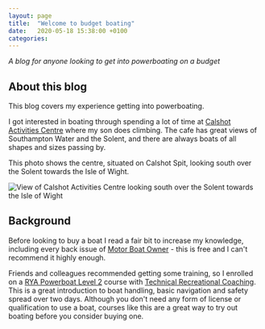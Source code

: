 ```yaml
---
layout: page
title:  "Welcome to budget boating"
date:   2020-05-18 15:38:00 +0100
categories:
---
```

*A blog for anyone looking to get into powerboating on a budget*

## About this blog
This blog covers my experience getting into powerboating.

I got interested in boating through spending a lot of time at [Calshot Activities Centre](https://www.hants.gov.uk/thingstodo/outdoorcentres/ourcentres/calshot) where my son does climbing. The cafe has great views of Southampton Water and the Solent, and there are always boats of all shapes and sizes passing by.

This photo shows the centre, situated on Calshot Spit, looking south over the Solent towards the Isle of Wight.

![View of Calshot Activities Centre looking south over the Solent towards the Isle of Wight](/budget-boating/images/calshot.jpg)

## Background
Before looking to buy a boat I read a fair bit to increase my knowledge, including every back issue of [Motor Boat Owner](http://www.motorboatowner.co.uk) - this is free and I can't recommend it highly enough.

Friends and colleagues recommended getting some training, so I enrolled on a [RYA Powerboat Level 2](https://www.rya.org.uk/courses-training/courses/powerboat/Pages/level-2.aspx) course with [Technical Recreational Coaching](https://www.technical-recreational-coaching.co.uk). This is a great introduction to boat handling, basic navigation and safety spread over two days. Although you don't need any form of license or qualification to use a boat, courses like this are a great way to try out boating before you consider buying one.

